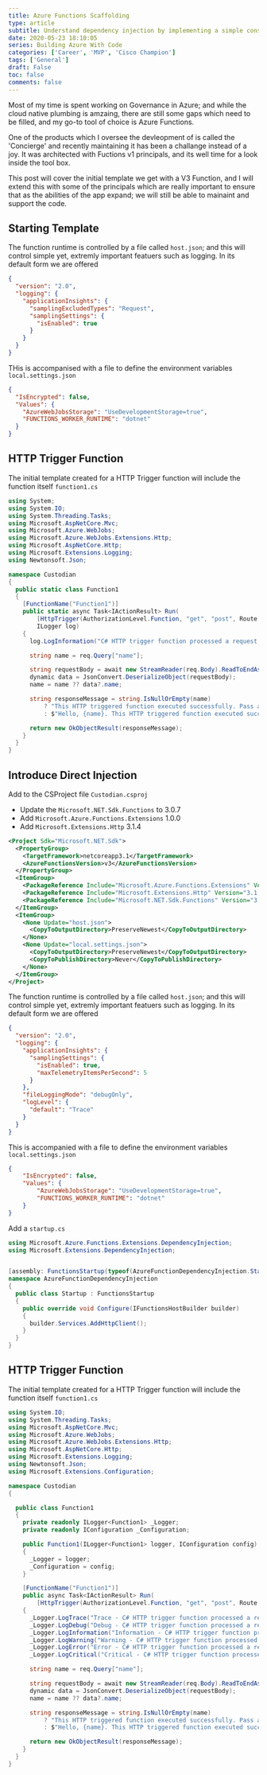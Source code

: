 ```yaml
---
title: Azure Functions Scaffolding
type: article 
subtitle: Understand dependency injection by implementing a simple constructor-based framework for managing inversion of control.
date: 2020-05-23 18:10:05
series: Building Azure With Code
categories: ['Career', 'MVP', 'Cisco Champion']
tags: ['General']
draft: False
toc: false 
comments: false 
---
```



Most of my time is spent working on Governance in Azure; and while the cloud native plumbing is amzaing, there are still some gaps which need to be filled, and my go-to tool of choice is Azure Functions.

One of the products which I oversee the devleopment of is called the 'Concierge' and recently maintaining it has been a challange instead of a joy. It was architected with Fuctions v1 principals, and its well time for a look inside the tool box.

This post will cover the initial template we get with a V3 Function, and I will extend this with some of the principals which are really important to ensure that as the abilities of the app expand; we will still be able to mainaint and support the code.

## Starting Template

The function runtime is controlled by a file called `host.json`; and this will control simple yet, extremly important featuers such as logging. In its default form we are offered

```json
{
  "version": "2.0",
  "logging": {
    "applicationInsights": {
      "samplingExcludedTypes": "Request",
      "samplingSettings": {
        "isEnabled": true
      }
    }
  }
}
```
 
THis is accompanised with a file to define the environment variables `local.settings.json`

```json
{
  "IsEncrypted": false,
  "Values": {
    "AzureWebJobsStorage": "UseDevelopmentStorage=true",
    "FUNCTIONS_WORKER_RUNTIME": "dotnet"
  }
}
```



## HTTP Trigger Function
The initial template created for a HTTP Trigger function will include the function itself `function1.cs`

```cs
using System;
using System.IO;
using System.Threading.Tasks;
using Microsoft.AspNetCore.Mvc;
using Microsoft.Azure.WebJobs;
using Microsoft.Azure.WebJobs.Extensions.Http;
using Microsoft.AspNetCore.Http;
using Microsoft.Extensions.Logging;
using Newtonsoft.Json;

namespace Custodian
{
  public static class Function1
  {
    [FunctionName("Function1")]
    public static async Task<IActionResult> Run(
        [HttpTrigger(AuthorizationLevel.Function, "get", "post", Route = null)] HttpRequest req,
        ILogger log)
    {
      log.LogInformation("C# HTTP trigger function processed a request.");

      string name = req.Query["name"];

      string requestBody = await new StreamReader(req.Body).ReadToEndAsync();
      dynamic data = JsonConvert.DeserializeObject(requestBody);
      name = name ?? data?.name;

      string responseMessage = string.IsNullOrEmpty(name)
          ? "This HTTP triggered function executed successfully. Pass a name in the query string or in the request body for a personalized response."
          : $"Hello, {name}. This HTTP triggered function executed successfully.";

      return new OkObjectResult(responseMessage);
    }
  }
}
```

## Introduce Direct Injection

Add to the CSProject file `Custodian.csproj`

* Update the `Microsoft.NET.Sdk.Functions` to 3.0.7
* Add `Microsoft.Azure.Functions.Extensions` 1.0.0
* Add `Microsoft.Extensions.Http` 3.1.4

```xml
<Project Sdk="Microsoft.NET.Sdk">
  <PropertyGroup>
    <TargetFramework>netcoreapp3.1</TargetFramework>
    <AzureFunctionsVersion>v3</AzureFunctionsVersion>
  </PropertyGroup>
  <ItemGroup>
    <PackageReference Include="Microsoft.Azure.Functions.Extensions" Version="1.0.0" />
    <PackageReference Include="Microsoft.Extensions.Http" Version="3.1.4" />
    <PackageReference Include="Microsoft.NET.Sdk.Functions" Version="3.0.7" />
  </ItemGroup>
  <ItemGroup>
    <None Update="host.json">
      <CopyToOutputDirectory>PreserveNewest</CopyToOutputDirectory>
    </None>
    <None Update="local.settings.json">
      <CopyToOutputDirectory>PreserveNewest</CopyToOutputDirectory>
      <CopyToPublishDirectory>Never</CopyToPublishDirectory>
    </None>
  </ItemGroup>
</Project>
```

The function runtime is controlled by a file called `host.json`; and this will control simple yet, extremly important featuers such as logging. In its default form we are offered

```json
{
  "version": "2.0",
  "logging": {
    "applicationInsights": {
      "samplingSettings": {
        "isEnabled": true,
        "maxTelemetryItemsPerSecond": 5
      }
    },
    "fileLoggingMode": "debugOnly",
    "logLevel": {
      "default": "Trace"
    }
  }
}
```
 
This is accompanied with a file to define the environment variables `local.settings.json`

```json
{
    "IsEncrypted": false,
    "Values": {
        "AzureWebJobsStorage": "UseDevelopmentStorage=true",
        "FUNCTIONS_WORKER_RUNTIME": "dotnet"
    }
}
```

Add a `startup.cs`

```cs
using Microsoft.Azure.Functions.Extensions.DependencyInjection;
using Microsoft.Extensions.DependencyInjection;


[assembly: FunctionsStartup(typeof(AzureFunctionDependencyInjection.Startup))]
namespace AzureFunctionDependencyInjection
{
  public class Startup : FunctionsStartup
  {
    public override void Configure(IFunctionsHostBuilder builder)
    {
      builder.Services.AddHttpClient();
    }
  }
}
```


## HTTP Trigger Function
The initial template created for a HTTP Trigger function will include the function itself `function1.cs`

```cs
using System.IO;
using System.Threading.Tasks;
using Microsoft.AspNetCore.Mvc;
using Microsoft.Azure.WebJobs;
using Microsoft.Azure.WebJobs.Extensions.Http;
using Microsoft.AspNetCore.Http;
using Microsoft.Extensions.Logging;
using Newtonsoft.Json;
using Microsoft.Extensions.Configuration;

namespace Custodian
{

  public class Function1
  {
    private readonly ILogger<Function1> _Logger;
    private readonly IConfiguration _Configuration;

    public Function1(ILogger<Function1> logger, IConfiguration config)
    {
      _Logger = logger;
      _Configuration = config;
    }

    [FunctionName("Function1")]
    public async Task<IActionResult> Run(
        [HttpTrigger(AuthorizationLevel.Function, "get", "post", Route = null)] HttpRequest req)
    {
      _Logger.LogTrace("Trace - C# HTTP trigger function processed a request.");
      _Logger.LogDebug("Debug - C# HTTP trigger function processed a request.");
      _Logger.LogInformation("Information - C# HTTP trigger function processed a request.");
      _Logger.LogWarning("Warning - C# HTTP trigger function processed a request.");
      _Logger.LogError("Error - C# HTTP trigger function processed a request.");
      _Logger.LogCritical("Critical - C# HTTP trigger function processed a request.");

      string name = req.Query["name"];

      string requestBody = await new StreamReader(req.Body).ReadToEndAsync();
      dynamic data = JsonConvert.DeserializeObject(requestBody);
      name = name ?? data?.name;

      string responseMessage = string.IsNullOrEmpty(name)
          ? "This HTTP triggered function executed successfully. Pass a name in the query string or in the request body for a personalized response."
          : $"Hello, {name}. This HTTP triggered function executed successfully.";

      return new OkObjectResult(responseMessage);
    }
  }
}
```